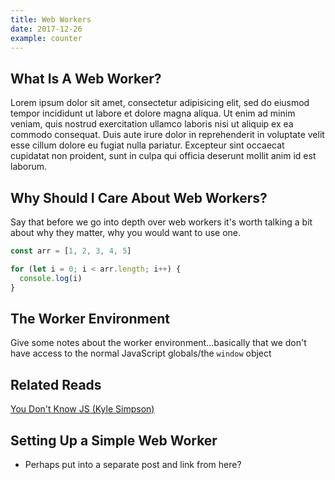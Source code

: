 ```yaml
---
title: Web Workers
date: 2017-12-26
example: counter
---
```


## What Is A Web Worker?

Lorem ipsum dolor sit amet, consectetur adipisicing elit, sed do eiusmod tempor incididunt ut labore et dolore magna aliqua. Ut enim ad minim veniam, quis nostrud exercitation ullamco laboris nisi ut aliquip ex ea commodo consequat. Duis aute irure dolor in reprehenderit in voluptate velit esse cillum dolore eu fugiat nulla pariatur. Excepteur sint occaecat cupidatat non proident, sunt in culpa qui officia deserunt mollit anim id est laborum.

## Why Should I Care About Web Workers?

Say that before we go into depth over web workers it's worth talking a bit about why they matter, why you would want to use one.

```javascript
const arr = [1, 2, 3, 4, 5]

for (let i = 0; i < arr.length; i++) {
  console.log(i)
}
```

## The Worker Environment

Give some notes about the worker environment...basically that we don't have access to the normal JavaScript globals/the `window` object

## Related Reads

[You Don't Know JS (Kyle Simpson)](https://github.com/getify/You-Dont-Know-JS/blob/master/async%20%26%20performance/ch5.md#web-workers)

## Setting Up a Simple Web Worker

- Perhaps put into a separate post and link from here?